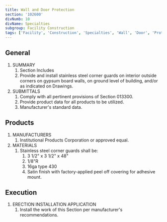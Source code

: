```yaml
---
title: Wall and Door Protection
section: '102600'
divNumb: 10
divName: Specialties
subgroup: Facility Construction
tags: ['Facility', 'Construction', 'Specialties', 'Wall', 'Door', 'Protection']
---
```


## General

1. SUMMARY
   1. Section Includes
   2. Provide and install stainless steel corner guards on interior outside corners on gypsum board walls, on ground level of building, and/or as indicated on Drawings.
1. SUBMITTALS
   1. Comply with all pertinent provisions of Section 013300.
   2. Provide product data for all products to be utilized.
   3. Manufacturer's standard data.

## Products

1. MANUFACTURERS
   1. Institutional Products Corporation or approved equal.
1. MATERIALS
   1. Stainless steel corner guards shall be:
      1. 3 1/2" x 3 1/2" x 48"
      2. 1/8"R
      3. 16ga type 430
      4. Satin finish with factory-applied peel off covering for adhesive mount.

## Execution

1. ERECTION INSTALLATION APPLICATION
   1. Install the work of this Section per manufacturer's recommendations.
